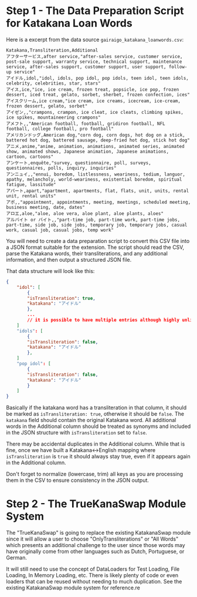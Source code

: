 
# Step 1 - The Data Preparation Script for Katakana Loan Words

Here is a excerpt from the data source `gairaigo_katakana_loanwords.csv`:

```
Katakana,Transliteration,Additional
アフターサービス,after service,"after-sales service, customer service, post-sale support, warranty service, technical support, maintenance service, after-sales support, customer support, user support, follow-up service"
アイドル,idol,"idol, idols, pop idol, pop idols, teen idol, teen idols, celebrity, celebrities, star, stars"
アイス,ice,"ice, ice cream, frozen treat, popsicle, ice pop, frozen dessert, iced treat, gelato, sorbet, sherbet, frozen confection, ices"
アイスクリーム,ice cream,"ice cream, ice creams, icecream, ice-cream, frozen dessert, gelato, sorbet"
アイゼン,,"crampons, crampon, ice cleat, ice cleats, climbing spikes, ice spikes, mountaineering crampons"
アメフト,,"American football, football, gridiron football, NFL football, college football, pro football"
アメリカンドッグ,American dog,"corn dog, corn dogs, hot dog on a stick, battered hot dog, battered sausage, deep-fried hot dog, stick hot dog"
アニメ,anime,"anime, animation, animations, animated series, animated show, animated shows, Japanese animation, Japanese animations, cartoon, cartoons"
アンケート,enquête,"survey, questionnaire, poll, surveys, questionnaires, polls, inquiry, inquiries"
アンニュイ,,"ennui, boredom, listlessness, weariness, tedium, languor, apathy, melancholy, world-weariness, existential boredom, spiritual fatigue, lassitude"
アパート,apart,"apartment, apartments, flat, flats, unit, units, rental unit, rental units"
アポ,,"appointment, appointments, meeting, meetings, scheduled meeting, business meeting, date, dates"
アロエ,aloe,"aloe, aloe vera, aloe plant, aloe plants, aloes"
アルバイト or バイト,,"part-time job, part-time work, part-time jobs, part-time, side job, side jobs, temporary job, temporary jobs, casual work, casual job, casual jobs, temp work"
```

You will need to create a data preparation script to convert this CSV file into a JSON format suitable for the extension. The script should read the CSV, parse the Katakana words, their transliterations, and any additional information, and then output a structured JSON file.

That data structure will look like this:

```json
{
    "idol": [
        {
        "isTransliteration": true,
        "katakana": "アイドル"   
        },
        ...
        // it is possible to have multiple entries although highly unlikely, but it might be that idol could have two kana forms
    ]
    "idols": [
        {
        "isTransliteration": false,
        "katakana": "アイドル"
        },
    ]
    "pop idol": [
        {
        "isTransliteration": false,
        "katakana": "アイドル"
        }
    ]
}
```

Basically if the katakana word has a transliteration in that column, it should be marked as `isTransliteration: true`, otherwise it should be `false`. The `katakana` field should contain the original Katakana word. All additional words in the Additional column should be treated as synonyms and included in the JSON structure with `isTransliteration` set to `false`.

There may be accidental duplicates in the Additional column. While that is fine, once we have built a Katakana<->English mapping where  `isTransliteration` is `true` it should always stay true, even if it appears again in the Additional column.

Don't forget to normalize (lowercase, trim) all keys as you are processing them in the CSV to ensure consistency in the JSON output.

# Step 2 - The TrueKanaSwap Module System

The "TrueKanaSwap" is going to replace the existing KatakanaSwap module since it will allow a user to choose "OnlyTransliterations" or "All Words" which presents an additional challenge to the user since those words may have originally come from other languages such as Dutch, Portuguese, or German.

It will still need to use the concept of DataLoaders for Test Loading, File Loading, In Memory Loading, etc. There is likely plenty of code or even loaders that can be reused without needing to much duplication. See the existing KatakanaSwap module system for reference.re